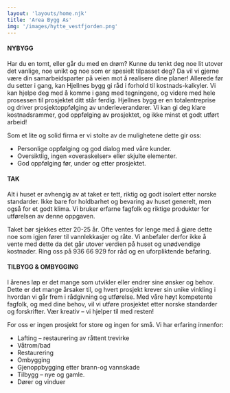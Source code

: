 ```yaml
---
layout: 'layouts/home.njk'
title: 'Area Bygg As'
img: '/images/hytte_vestfjorden.png'
---
```


#### NYBYGG

Har du en tomt, eller går du med en drøm? Kunne du tenkt deg noe lit utover det vanlige, noe unikt og noe som er spesielt tilpasset deg? Da vil vi gjerne være din samarbeidsparter på veien mot å realisere dine planer! Allerede før du setter i gang, kan Hjellnes bygg gi råd i forhold til kostnads-kalkyler. Vi kan hjelpe deg med å komme i gang med tegningene, og videre med hele prosessen til prosjektet ditt står ferdig. Hjellnes bygg er en totalentreprise og driver prosjektoppfølging av underleverandører. Vi kan gi deg klare kostnadsrammer, god oppfølging av prosjektet, og ikke minst et godt utført arbeid!

Som et lite og solid firma er vi stolte av de mulighetene dette gir oss:
- Personlige oppfølging og god dialog med våre kunder.
- Oversiktlig, ingen «overaskelser» eller skjulte elementer.
- God oppfølging før, under og etter prosjektet.

 
#### TAK

Alt i huset er avhengig av at taket er tett, riktig og godt isolert etter norske standarder. Ikke bare for holdbarhet og bevaring av huset generelt, men også for et godt klima. Vi bruker erfarne fagfolk og riktige produkter for utførelsen av denne oppgaven.

Taket bør sjekkes etter 20-25 år. Ofte ventes for lenge med å gjøre dette noe som igjen fører til vannlekkasjer og råte. Vi anbefaler derfor ikke å vente med dette da det går utover verdien på huset og unødvendige kostnader. Ring oss på 936 66 929 for råd og en uforpliktende befaring.


#### TILBYGG & OMBYGGING

I årenes løp er det mange som utvikler eller endrer sine ønsker og behov. Dette er det mange årsaker til, og hvert prosjekt krever sin unike vinkling i hvordan vi går frem i rådgivning og utførelse. Med våre høyt kompetente fagfolk, og med dine behov, vil vi utføre prosjektet etter norske standarder og forskrifter. Vær kreativ – vi hjelper til med resten!

 

For oss er ingen prosjekt for store og ingen for små. Vi har erfaring innenfor:

- Lafting – restaurering av råttent trevirke
- Våtrom/bad
- Restaurering
- Ombygging
- Gjenoppbygging etter brann-og vannskade
- Tilbygg – nye og gamle.
- Dører og vinduer


